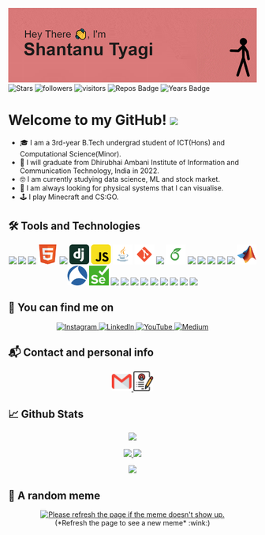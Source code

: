 <!--**shantanutyagi67/shantanutyagi67** is a ✨ _special_ ✨ repository because its `README.md` (this file) appears on your GitHub profile.-->

<!-- BANNER -->
[![Header](https://github.com/shantanutyagi67/shantanutyagi67/blob/main/head.gif)](https://www.youtube.com/channel/UCCZ_m9lTc2GrSINxnQxHxqA)
![Stars](https://img.shields.io/github/stars/shantanutyagi67?affiliations=OWNER%2CCOLLABORATOR)
![followers](https://img.shields.io/github/followers/shantanutyagi67)
![visitors](https://visitor-badge.laobi.icu/badge?page_id=https://github.com/shantanutyagi67/)
![Repos Badge](https://badges.pufler.dev/repos/shantanutyagi67)
![Years Badge](https://badges.pufler.dev/years/shantanutyagi67)

<!-- INTRO -->
# Welcome to my GitHub! <img src="https://raw.githubusercontent.com/MartinHeinz/MartinHeinz/master/wave.gif" width="30px">
* 🎓 I am a 3rd-year B.Tech undergrad student of ICT(Hons) and Computational Science(Minor).
* 🏫 I will graduate from Dhirubhai Ambani Institute of Information and Communication Technology, India in 2022.
* 🤓 I am currently studying data science, ML and stock market.
* 🔎 I am always looking for physical systems that I can visualise.
* 🕹️ I play Minecraft and CS:GO.

## 🛠️ Tools and Technologies
<p align='center'>
<img src=https://cdn.iconscout.com/icon/free/png-512/c-programming-569564.png height='50' weight='50'/>
<img src=https://upload.wikimedia.org/wikipedia/commons/thumb/1/18/ISO_C%2B%2B_Logo.svg/1200px-ISO_C%2B%2B_Logo.svg.png  height='40' weight='40'/>
<img src=https://upload.wikimedia.org/wikipedia/commons/thumb/c/c3/Python-logo-notext.svg/1200px-Python-logo-notext.svg.png height='40' weight='40'/>
<img src=https://github.com/edent/SuperTinyIcons/blob/master/images/svg/html5.svg height='40' weight='40'/>
<img src=https://cdn.345tool.com/public/logos/css-formatter-logo.png height='40'  weight='40'/> 
<img src=https://github.com/edent/SuperTinyIcons/blob/master/images/svg/djangoproject.svg height='40' weight='40'/>
<img src=https://github.com/edent/SuperTinyIcons/blob/master/images/svg/javascript.svg height='40' weight='40'/>
<img src=https://github.com/edent/SuperTinyIcons/blob/master/images/svg/java.svg height='40' weight='40'/>
<img src=https://github.com/edent/SuperTinyIcons/blob/master/images/svg/git.svg  height='40' weight='40'/>
<img src=https://upload.wikimedia.org/wikipedia/commons/thumb/3/35/Tux.svg/1200px-Tux.svg.png height='40' weight='40'/>
<img src=https://github.com/edent/SuperTinyIcons/blob/master/images/svg/overleaf.svg  height='40' weight='40'/>
<img src=https://github.com/tkswann2/tech-logos/blob/master/postgres.png  height='40' weight='40'/>
<img src=https://github.com/gilbarbara/logos/blob/master/logos/mysql.svg  height='40' weight='40'/>
<img src=https://upload.wikimedia.org/wikipedia/commons/thumb/9/97/Sqlite-square-icon.svg/1200px-Sqlite-square-icon.svg.png  height='40' weight='40'/>
<img src=https://upload.wikimedia.org/wikipedia/commons/thumb/2/2d/Tensorflow_logo.svg/957px-Tensorflow_logo.svg.png  height='40' weight='40'/>
<img src=https://avatars.githubusercontent.com/u/8496952?s=280&v=4  height='50' weight='40'/>
<img src=https://github.com/shantanutyagi67/shantanutyagi67/blob/main/matlab.png  height='40' weight='40'/>
<img src=https://github.com/shantanutyagi67/shantanutyagi67/blob/main/wireshark.png  height='40' weight='40'/>
<img src=https://github.com/shantanutyagi67/shantanutyagi67/blob/main/selenium.png  height='40' weight='40'/>
<img src=https://seeklogo.com/images/O/open-cv-logo-FB233FFF4C-seeklogo.com.png  height='40' weight='40'/>
<img src=https://img.pojies.cn/wp-content/uploads/2020/10/21776f338519e9da7f_1_post.png  height='40' weight='40'/>
<img src=https://seeklogo.com/images/P/photoshop-2020-logo-37B02055A4-seeklogo.com.png  height='40' weight='40'/>
<img src=https://seeklogo.com/images/A/adobe-lightroom-logo-6A4DC55983-seeklogo.com.png  height='40' weight='40'/>
<img src=https://seeklogo.com/images/A/adobe-premiere-cc-logo-2B72AFF7E6-seeklogo.com.png  height='40' weight='40'/>
<img src=https://seeklogo.com/images/A/adobe-xd-logo-64364E3A24-seeklogo.com.png  height='40' weight='40'/>
<img src=https://seeklogo.com/images/A/autocad-logo-C9817CB828-seeklogo.com.png  height='40' weight='40'/>
<img src=https://upload.wikimedia.org/wikipedia/commons/2/2e/Processing_3_logo.png  height='40' weight='40'/>
<img src=http://pad.haroopress.com/docs/en/markdown-doc-logos/images/markdown.png  height='40' weight='40'/>
<!--<img src=https://cdn.freebiesupply.com/logos/large/2x/minecraft-1-logo-png-transparent.png  height='40' weight='40'/>-->
<!--<img src=https://iconape.com/wp-content/png_logo_vector/csgo-logo.png  height='40' weight='40'/>-->
</p>

<!-- CONTACT -->
## 📲 You can find me on
<p align='center'>
<a href="https://www.instagram.com/geeksa67/">
<img src="https://upload.wikimedia.org/wikipedia/commons/thumb/e/e7/Instagram_logo_2016.svg/1200px-Instagram_logo_2016.svg.png" alt="Instagram" width="40" height="40">
</a>
<a href="https://www.linkedin.com/in/shantanu-tyagi-166322175/">
<img src="https://www.flaticon.com/svg/vstatic/svg/174/174857.svg?token=exp=1615292654~hmac=910d6d6f1ef34253aa789ae0eb0c7ddd" alt="LinkedIn" width="40" height="40">
</a>
<a href="https://www.youtube.com/channel/UCCZ_m9lTc2GrSINxnQxHxqA">
<img src="https://assets.stickpng.com/images/580b57fcd9996e24bc43c545.png" alt="YouTube" height="40">
</a>
<a href="https://shantanutyagi67.medium.com/">
<img src="https://upload.wikimedia.org/wikipedia/commons/thumb/e/ec/Medium_logo_Monogram.svg/1200px-Medium_logo_Monogram.svg.png" alt="Medium" width="40" height="40">
</a>
</p>
<!--
[![Email][6.2]][6]
[![Instagram](https://github.com/shantanutyagi67/shantanutyagi67/blob/main/instagram.png)](https://www.instagram.com/geeksa67/)
[![LinkedIn](https://github.com/shantanutyagi67/shantanutyagi67/blob/main/linkedin.png)](https://www.linkedin.com/in/shantanu-tyagi-166322175/)
[![Youtube][3.2]][3] 
[![Medium][4.2]][4]
-->

<!-- PERSONAL INFO -->
## 📬 Contact and personal info
<p align='center'>
<a href="https://mail.google.com/mail/?view=cm&fs=1&tf=1&to=shantanutyagi67@gmail.com&su=Reaching+Out+to+You&body=Hi+Shantanu,%0A%0AI+came+across+your+profile+on+GitHub">
<img src="https://github.com/shantanutyagi67/shantanutyagi67/blob/main/email.png" alt="GMail" width="40" height="40">
</a>
<a href="https://drive.google.com/drive/folders/1pn0vw3B7QL5A1P2rPjVHMm9kFbtTwKMc?usp=sharing">
<img src="https://github.com/shantanutyagi67/shantanutyagi67/blob/main/resume.png" alt="Resume" width="40" height="40">
</a>
  
<!-- ICONS -->
[1.2]: https://github.com/shantanutyagi67/shantanutyagi67/blob/main/instagram.png
[2.2]: https://github.com/shantanutyagi67/shantanutyagi67/blob/main/linkedin.png
[3.2]: https://github.com/shantanutyagi67/shantanutyagi67/blob/main/youtube.png
[4.2]: https://github.com/shantanutyagi67/shantanutyagi67/blob/main/medium.png
[5.2]: https://github.com/shantanutyagi67/shantanutyagi67/blob/main/resume.png
[6.2]: https://github.com/shantanutyagi67/shantanutyagi67/blob/main/email.png

<!-- LINKS -->
[1]: https://www.instagram.com/geeksa67/
[2]: https://www.linkedin.com/in/shantanu-tyagi-166322175/
[3]: https://www.youtube.com/channel/UCCZ_m9lTc2GrSINxnQxHxqA
[4]: https://shantanutyagi67.medium.com/
[5]: https://drive.google.com/drive/folders/1pn0vw3B7QL5A1P2rPjVHMm9kFbtTwKMc?usp=sharing
[6]: https://mail.google.com/mail/?view=cm&fs=1&tf=1&to=shantanutyagi67@gmail.com&su=Reaching+Out+to+You&body=Hi+Shantanu,%0A%0AI+came+across+your+profile+on+GitHub.

<!-- STATS -->
## 📈 Github Stats
<!--![Top Langs](https://github-readme-stats.vercel.app/api/top-langs/?username=shantanutyagi67&theme=dark&layout=compact&langs_count=9&exclude_repo=CS306_Data_Analysis_And_Visualisation,IT214_Labs,dog-project,AcadVault,CT303_Labs,IT214_Labs,Django_Ecommerce_Price_Tracker,IE402_Labs,Ecommerce_Price_Tracker,CS302_Modelling_And_Simulation,CS401_Computer_Finance,GSOC_Organisations_Scrapper,Ecommerce_Price_Tracker,FUN,Classification)-->
<!--![Shantanu's GitHub Stats:](https://github-readme-stats.vercel.app/api?username=shantanutyagi67&theme=dark&layout=compact&show_icons=true)-->
<!--![ReadMe Card](https://github-readme-stats.vercel.app/api/pin/?username=shantanutyagi67&repo=VisualisationProjects_Mini)-->
<!--![ReadMe Card](https://github-readme-stats.vercel.app/api/pin/?username=shantanutyagi67&repo=Classification) <br>-->
<!--![Shantanu's Wakatime stats](https://github-readme-stats.vercel.app/api/wakatime?username=shantanutyagi67)<br>-->

<p align="center">
<a href="https://github.com/DenverCoder1/github-readme-streak-stats">
<img height="160px" src="https://github-readme-streak-stats.herokuapp.com/?user=shantanutyagi67&hide_border=true&theme=dark" />
</a></p>
<p align="center">
<a href="https://github.com/anuraghazra/github-readme-stats">
<img height="160px" src="https://github-readme-stats.vercel.app/api?username=shantanutyagi67&hide_border=true&show_icons=true&include_all_commits=true&count_private=true&line_height=21&theme=dark" /> <img height="160px" src="https://github-readme-stats.vercel.app/api/top-langs/?username=shantanutyagi67&hide_border=true&layout=compact&langs_count=8&theme=dark&exclude_repo=CS306_Data_Analysis_And_Visualisation,IT214_Labs,dog-project,AcadVault,CT303_Labs,IT214_Labs,Django_Ecommerce_Price_Tracker,IE402_Labs,Ecommerce_Price_Tracker,CS302_Modelling_And_Simulation,CS401_Computer_Finance,GSOC_Organisations_Scrapper,Ecommerce_Price_Tracker,FUN,Classification" />
</a></p>
<p align="center">
<a href="https://github.com/ryo-ma/github-profile-trophy">
<img height="120px" src="https://github-profile-trophy.vercel.app/?username=shantanutyagi67&theme=onedark" />
</a>
</p>

## 🐸 A random meme
<p align="center">
<a href="https://github.com/techytushar/random-memer">
<img src='https://random-memer.herokuapp.com/' title="Meme" alt="Please refresh the page if the meme doesn't show up." height="400"></a><br>
(*Refresh the page to see a new meme* :wink:)
</p>
